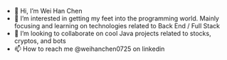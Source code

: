 - 👋 Hi, I’m Wei Han Chen
- 👀 I’m interested in getting my feet into the programming world. Mainly focusing and learning on technologies related to Back End / Full Stack
- 💞️ I’m looking to collaborate on cool Java projects related to stocks, cryptos, and bots
- 📫 How to reach me @weihanchen0725 on linkedin

<!---
weihanchen0725/weihanchen0725 is a ✨ special ✨ repository because its `README.md` (this file) appears on your GitHub profile.
You can click the Preview link to take a look at your changes.
--->
